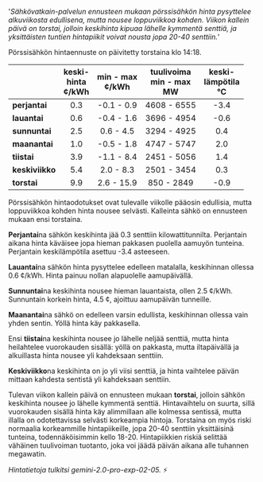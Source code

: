 '*Sähkövatkain-palvelun ennusteen mukaan pörssisähkön hinta pysyttelee alkuviikosta edullisena, mutta nousee loppuviikkoa kohden. Viikon kallein päivä on torstai, jolloin keskihinta kipuaa lähelle kymmentä senttiä, ja yksittäisten tuntien hintapiikit voivat nousta jopa 20-40 senttiin.*'


Pörssisähkön hintaennuste on päivitetty torstaina klo 14:18.

|    | keski-<br>hinta<br>¢/kWh | min - max<br>¢/kWh | tuulivoima<br>min - max<br>MW | keski-<br>lämpötila<br>°C |
|:---|:---:|:---:|:---:|:---:|
| **perjantai** | 0.3 | -0.1 - 0.9 | 4608 - 6555 | -3.4 |
| **lauantai** | 0.6 | -0.4 - 1.6 | 3696 - 4954 | -0.6 |
| **sunnuntai** | 2.5 | 0.6 - 4.5  | 3294 - 4925 |  0.4 |
| **maanantai** | 1.0 | -0.5 - 1.8 | 4747 - 5747 |  2.0 |
| **tiistai** | 3.9 | -1.1 - 8.4 | 2451 - 5056 |  1.4 |
| **keskiviikko** | 5.4 | 2.0 - 8.3 | 2501 - 3454 |  0.3 |
| **torstai** | 9.9 | 2.6 - 15.9 |  850 - 2849 | -0.9 |

Pörssisähkön hintaodotukset ovat tulevalle viikolle pääosin edullisia, mutta loppuviikkoa kohden hinta nousee selvästi. Kalleinta sähkö on ennusteen mukaan ensi torstaina.

**Perjantai**na sähkön keskihinta jää 0.3 senttiin kilowattitunnilta. Perjantain aikana hinta käväisee jopa hieman pakkasen puolella aamuyön tunteina. Perjantain keskilämpötila asettuu -3.4 asteeseen.

**Lauantai**na sähkön hinta pysyttelee edelleen matalalla, keskihinnan ollessa 0.6 ¢/kWh. Hinta painuu nollan alapuolelle aamupäivällä.

**Sunnuntai**na keskihinta nousee hieman lauantaista, ollen 2.5 ¢/kWh. Sunnuntain korkein hinta, 4.5 ¢, ajoittuu aamupäivän tunneille.

**Maanantai**na sähkö on edelleen varsin edullista, keskihinnan ollessa vain yhden sentin. Yöllä hinta käy pakkasella.

Ensi **tiistai**na keskihinta nousee jo lähelle neljää senttiä, mutta hinta heilahtelee vuorokauden sisällä: yöllä on pakkasta, mutta iltapäivällä ja alkuillasta hinta nousee yli kahdeksaan senttiin.

**Keskiviikko**na keskihinta on jo yli viisi senttiä, ja hinta vaihtelee päivän mittaan kahdesta sentistä yli kahdeksaan senttiin.

Tulevan viikon kallein päivä on ennusteen mukaan **torstai**, jolloin sähkön keskihinta nousee jo lähelle kymmentä senttiä. Hintavaihtelu on suurta, sillä vuorokauden sisällä hinta käy alimmillaan alle kolmessa sentissä, mutta illalla on odotettavissa selvästi korkeampia hintoja. Torstaina on myös riski normaalia korkeammille hintapiikeille, jopa 20-40 senttiin yksittäisinä tunteina, todennäköisimmin kello 18-20. Hintapiikkien riskiä selittää vähäinen tuulivoiman tuotanto, joka voi jäädä päivän aikana alle tuhannen megawatin.

*Hintatietoja tulkitsi gemini-2.0-pro-exp-02-05.* ⚡️

